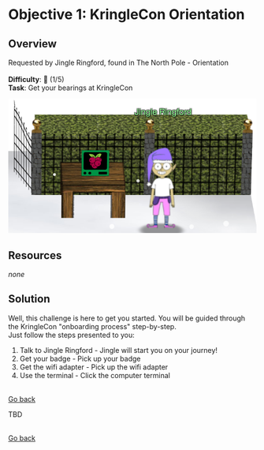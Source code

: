 # Objective 1: KringleCon Orientation

## Overview
Requested by Jingle Ringford, found in The North Pole - Orientation  
<br>
**Difficulty**: :christmas_tree: (1/5)  
**Task**: Get your bearings at KringleCon  

![Jingle Ringford](/Jingle_Ringford.png)

## Resources
*none*

## Solution

Well, this challenge is here to get you started. You will be guided through the KringleCon "onboarding process" step-by-step.  
Just follow the steps presented to you:
1. Talk to Jingle Ringford - Jingle will start you on your journey!
2. Get your badge - Pick up your badge
3. Get the wifi adapter - Pick up the wifi adapter
4. Use the terminal - Click the computer terminal

<br>[Go back](README.md)

TBD

<br>[Go back](README.md)
